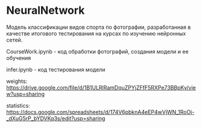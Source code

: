# NeuralNetwork

Модель классификации видов спорта по фотографии, разработанная в качестве итогового тестирования на курсах по изучению нейронных сетей.

CourseWork.ipynb - код обработки фотографий, создания модели и ее обучения

infer.ipynb - код тестирования модели

weights: https://drive.google.com/file/d/1B1ULRlRamDquZPYjZFfF5RXPe73BBpKy/view?usp=sharing

statistics: https://docs.google.com/spreadsheets/d/174V6pbknA4eEP4wVjWN_1RoOj-_dXuG5rP_bYDVKq3s/edit?usp=sharing
